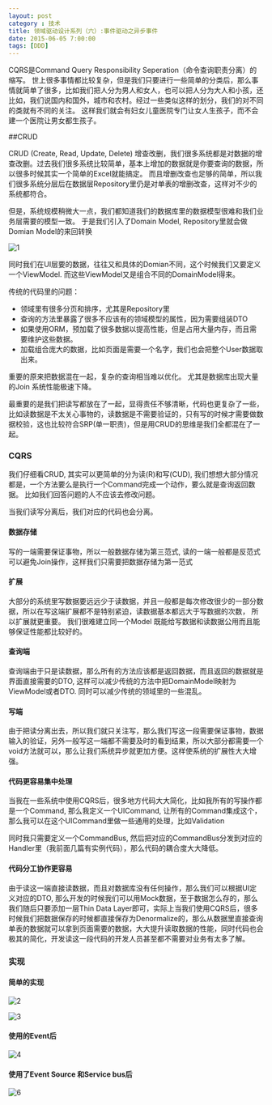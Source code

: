 ```yaml
---
layout: post
category : 技术
title: 领域驱动设计系列（六）:事件驱动之异步事件
date: 2015-06-05 7:00:00
tags: [DDD]
---
```



CQRS是Command Query Responsibility Seperation（命令查询职责分离）的缩写。 世上很多事情都比较复杂，但是我们只要进行一些简单的分类后，那么事情就简单了很多，比如我们把人分为男人和女人，也可以把人分为大人和小孩，还比如，我们说国内和国外，城市和农村。经过一些类似这样的划分，我们的对不同的类就有不同的关注。 这样我们就会有妇女儿童医院专门让女人生孩子，而不会建一个医院让男女都生孩子。

##CRUD

CRUD (Create, Read, Update, Delete) 增查改删，我们很多系统都是对数据的增查改删。过去我们很多系统比较简单，基本上增加的数据就是你要查询的数据，所以很多时候其实一个简单的Excel就能搞定。 而且增删改查也足够的简单，所以我们很多系统分层后在数据层Repository里仍是对单表的增删改查，这样对不少的系统都符合。

但是，系统规模稍微大一点，我们都知道我们的数据库里的数据模型很难和我们业务层需要的模型一致。 于是我们引入了Domain Model,  Repository里就会做Domian Model的来回转换

![1](1.png)

同时我们在UI层要的数据，往往又和具体的Domian不同，这个时候我们又要定义一个ViewModel. 而这些ViewModel又是组合不同的DomainModel得来。 


传统的代码里的问题：

* 领域里有很多分页和排序，尤其是Repository里
* 查询的方法里暴露了很多不应该有的领域模型的属性，因为需要组装DTO
* 如果使用ORM，预加载了很多数据以提高性能，但是占用大量内存，而且需要维护这些数据。
* 加载组合庞大的数据，比如页面是需要一个名字，我们也会把整个User数据取出来。

重要的原来把数据混在一起，复杂的查询相当难以优化。 尤其是数据库出现大量的Join 系统性能极速下降。

最重要的是我们把读写都放在了一起，显得责任不够清晰，代码也更复杂了一些，比如读数据是不太关心事物的，读数据是不需要验证的，只有写的时候才需要做数据校验，这也比较符合SRP(单一职责)，但是用CRUD的思维是我们全都混在了一起。


### CQRS

我们仔细看CRUD, 其实可以更简单的分为读(R)和写(CUD), 我们想想大部分情况都是，一个方法要么是执行一个Command完成一个动作，要么就是查询返回数据。 比如我们回答问题的人不应该去修改问题。

当我们读写分离后，我们对应的代码也会分离。

#### 数据存储
写的一端需要保证事物，所以一般数据存储为第三范式, 
读的一端一般都是反范式可以避免Join操作，这样我们只需要把数据存储为第一范式

#### 扩展
大部分的系统里写数据要远远少于读数据，并且一般都是每次修改很少的一部分数据，所以在写这端扩展都不是特别紧迫，读数据基本都远大于写数据的次数， 所以扩展就更重要。 我们很难建立同一个Model 既能给写数据和读数据公用而且能够保证性能都比较好的。

#### 查询端

查询端由于只是读数据，那么所有的方法应该都是返回数据，而且返回的数据就是界面直接需要的DTO, 这样可以减少传统的方法中把DomainModel映射为ViewModel或者DTO. 同时可以减少传统的领域里的一些混乱。

#### 写端

由于把读分离出去，所以我们就只关注写，那么我们写这一段需要保证事物，数据输入的验证，另外一般写这一端都不需要及时的看到结果，所以大部分都需要一个void方法就可以，那么让我们系统异步就更加方便。这样使系统的扩展性大大增强。

#### 代码更容易集中处理

当我在一些系统中使用CQRS后，很多地方代码大大简化，比如我所有的写操作都是一个Command, 那么我定义一个UICommand, 让所有的Command集成这个，那么我可以在这个UICommand里做一些通用的处理，比如Validation

同时我只需要定义一个CommandBus, 然后把对应的CommandBus分发到对应的Handler里（我前面几篇有实例代码），那么代码的耦合度大大降低。

#### 代码分工协作更容易

由于读这一端直接读数据，而且对数据库没有任何操作，那么我们可以根据UI定义对应的DTO, 那么开发的时候我们可以用Mock数据，至于数据怎么存的，那么我们随后只要添加一层Thin Data Layer即可，实际上当我们使用CQRS后，很多时候我们把数据保存的时候都直接保存为Denormalize的，那么从数据里直接查询单表的数据就可以拿到页面需要的数据，大大提升读取数据的性能，同时代码也会极其的简化，开发读这一段代码的开发人员甚至都不需要对业务有太多了解。


### 实现

#### 简单的实现

![2](/assets/cqrs/2.png)

![3](/assets/cqrs/3.png)

#### 使用的Event后

![4](/assets/cqrs/4.png)


#### 使用了Event Source 和Service bus后
![6](/assets/cqrs/6.jpg)





